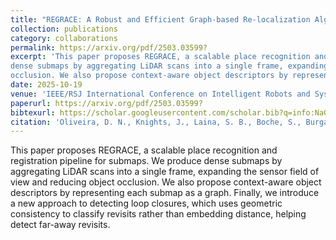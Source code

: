 ```yaml
---
title: "REGRACE: A Robust and Efficient Graph-based Re-localization Algorithm using Consistency Evaluation"
collection: publications
category: collaborations
permalink: https://arxiv.org/pdf/2503.03599?
excerpt: 'This paper proposes REGRACE, a scalable place recognition and registration pipeline for submaps. We produce
dense submaps by aggregating LiDAR scans into a single frame, expanding the sensor field of view and reducing object
occlusion. We also propose context-aware object descriptors by representing each submap as a graph. Finally, we introduce a new approach to detecting loop closures, which uses geometric consistency to classify revisits rather than embedding distance, helping detect far-away revisits.'
date: 2025-10-19
venue: 'IEEE/RSJ International Conference on Intelligent Robots and Systems (IROS)'
paperurl: https://arxiv.org/pdf/2503.03599?
bibtexurl: https://scholar.googleusercontent.com/scholar.bib?q=info:NaGWTUF1ZrQJ:scholar.google.com/&output=citation&scisdr=CgIrYr3uEKrk9pm01K0:AAZF9b8AAAAAaFuyzK0PPDRW5mIa-lrzGz0A9WM&scisig=AAZF9b8AAAAAaFuyzKmVH2CNdi3Xr-oFJ5SU56c&scisf=4&ct=citation&cd=-1&hl=en
citation: 'Oliveira, D. N., Knights, J., Laina, S. B., Boche, S., Burgard, W., & Leutenegger, S. (2025). <i>REGRACE: A Robust and Efficient Graph-based Re-localization Algorithm using Consistency Evaluation.</i> arXiv preprint arXiv:2503.03599.'
---
```

This paper proposes REGRACE, a scalable place recognition and registration pipeline for submaps. We produce
dense submaps by aggregating LiDAR scans into a single frame, expanding the sensor field of view and reducing object
occlusion. We also propose context-aware object descriptors by representing each submap as a graph. Finally, we introduce a new approach to detecting loop closures, which uses geometric consistency to classify revisits rather than embedding distance, helping detect far-away revisits.